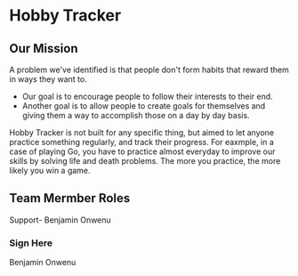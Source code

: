 # Hobby Tracker

## Our Mission
A problem we've identified is that people don't form habits that reward them in ways they want to.
* Our goal is to encourage people to follow their interests to their end.
* Another goal is to allow people to create goals for themselves and giving them a way to accomplish those on a day by day basis. 


Hobby Tracker is not built for any specific thing, but aimed to let anyone practice something regularly, and
track their progress. For eaxmple, in a case of playing Go, you have to practice almost everyday to improve our skills by solving life and death problems. 
The more you practice, the more likely you win a game.

## Team Mermber Roles
Support- Benjamin Onwenu


### Sign Here
Benjamin Onwenu